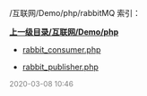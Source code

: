/互联网/Demo/php/rabbitMQ 索引：


**[上一级目录/互联网/Demo/php](/互联网/Demo/php/index.md)**

- [rabbit_consumer.php](/互联网/Demo/php/rabbitMQ/rabbit_consumer.php)

- [rabbit_publisher.php](/互联网/Demo/php/rabbitMQ/rabbit_publisher.php)


<font size=2 color='grey'> 2020-03-08 10:46 </font>
